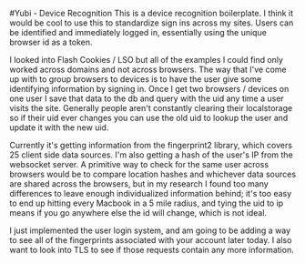 #Yubi - Device Recognition
This is a device recognition boilerplate. I think it would be cool to use this to standardize sign ins across my sites. Users can be identified and immediately logged in, essentially using the unique browser id as a token.

I looked into Flash Cookies / LSO but all of the examples I could find only worked across domains and not across browsers. The way that I've come up with to group browsers to devices is to have the user give some identifying information by signing in. Once I get two browsers / devices on one user I save that data to the db and query with the uid any time a user visits the site. Generally people aren't constantly clearing their localstorage so if their uid ever changes you can use the old uid to lookup the user and update it with the new uid.

Currently it's getting information from the fingerprint2 library, which covers 25 client side data sources. I'm also getting a hash of the user's IP from the websocket server. A primitive way to check for the same user across browsers would be to compare location hashes and whichever data sources are shared across the browsers, but in my research I found too many differences to leave enough individualized information behind; it's too easy to end up hitting every Macbook in a 5 mile radius, and tying the uid to ip means if you go anywhere else the id will change, which is not ideal.

I just implemented the user login system, and am going to be adding a way to see all of the fingerprints associated with your account later today. I also want to look into TLS to see if those requests contain any more information.
